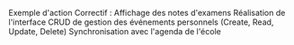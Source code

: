 Exemple d'action
Correctif : Affichage des notes d'examens
Réalisation de l'interface
CRUD de gestion des événements personnels (Create, Read, Update, Delete)
Synchronisation avec l'agenda de l'école
